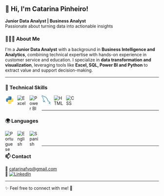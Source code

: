 ## 👋 Hi, I'm Catarina Pinheiro!  

**Junior Data Analyst | Business Analyst**  
Passionate about turning data into actionable insights  

### 👩🏻‍💻 About Me  
I'm a **Junior Data Analyst** with a background in **Business Intelligence and Analytics**, combining technical expertise with hands-on experience in customer service and education. I specialize in **data transformation and visualization**, leveraging tools like **Excel, SQL, Power BI and Python** to extract value and support decision-making.   

---

### 🔧 Technical Skills

<img 
    align="left" 
    alt="Python"
    title="Python" 
    width="30px" 
    style="padding-right: 10px;" 
    src="https://raw.githubusercontent.com/devicons/devicon/master/icons/python/python-original.svg" 
/>
<img 
    align="left" 
    alt="Excel" 
    title="Microsoft Excel"
    width="30px" 
    style="padding-right: 10px;" 
    src="https://img.icons8.com/color/48/000000/microsoft-excel-2019.png" 
/>
<img 
    align="left" 
    alt="Power BI" 
    title="Power BI"
    width="30px" 
    style="padding-right: 10px;" 
    src="https://upload.wikimedia.org/wikipedia/commons/c/cf/New_Power_BI_Logo.svg" 
/>
<img 
    align="left" 
    alt="MySQL" 
    title="MySQL"
    width="30px" 
    style="padding-right: 10px;" 
    src="https://raw.githubusercontent.com/devicons/devicon/master/icons/mysql/mysql-original.svg" 
/>
<img 
    align="left" 
    alt="HTML" 
    title="HTML"
    width="30px" 
    style="padding-right: 10px;" 
    src="https://cdn.jsdelivr.net/gh/devicons/devicon@latest/icons/html5/html5-original.svg" 
/>
<img 
    align="left" 
    alt="CSS" 
    title="CSS"
    width="30px" 
    style="padding-right: 10px;" 
    src="https://cdn.jsdelivr.net/gh/devicons/devicon@latest/icons/css3/css3-original.svg" 
/> 

<br/>
<br/>

---

### 🌍 Languages  

<img 
    align="left" 
    alt="Portuguese" 
    title="Portuguese (Native)" 
    width="30px" 
    style="padding-right: 10px;" 
    src="https://cdn-icons-png.flaticon.com/512/197/197463.png" 
/>
<img 
    align="left" 
    alt="English" 
    title="English (Fluent)" 
    width="30px" 
    style="padding-right: 10px;" 
    src="https://cdn-icons-png.flaticon.com/512/197/197374.png" 
/>
<img 
    align="left" 
    alt="Spanish" 
    title="Spanish (Fluent)" 
    width="30px" 
    style="padding-right: 10px;" 
    src="https://cdn-icons-png.flaticon.com/512/197/197593.png" 
/>

<br/>
<br/>

---

### 📫 Contact  
📧 catarinafvp@gmail.com  
🔗 [![LinkedIn](https://img.shields.io/badge/-LinkedIn-blue?style=flat&logo=Linkedin&logoColor=white)](https://www.linkedin.com/in/catarina-pinheiro-a1b987186/)  

---

✨ Feel free to connect with me! 🚀 
